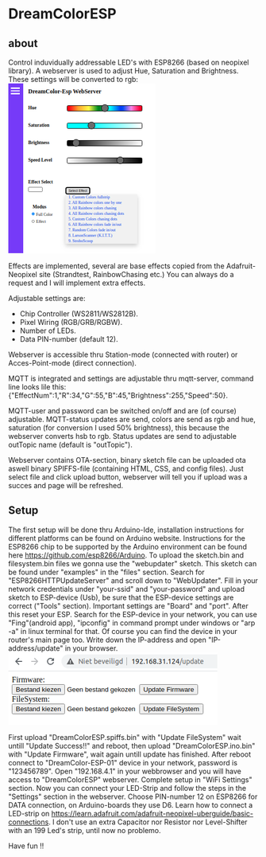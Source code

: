 # DreamColorESP
about
-----
Control induvidually addressable LED's with ESP8266 (based on neopixel library).
A webserver is used to adjust Hue, Saturation and Brightness. 
These settings will be converted to rgb:
![alt text](data/DreamColorIndex.png)

Effects are implemented, several are base effects copied from
the Adafruit-Neopixel site (Strandtest, RainbowChasing etc.)
You can always do a request and I will implement extra effects. 

Adjustable settings are:  

- Chip Controller (WS2811/WS2812B).
- Pixel Wiring (RGB/GRB/RGBW).
- Number of LEDs.
- Data PIN-number (default 12). 

Webserver is accessible thru Station-mode (connected with router) 
or Acces-Point-mode (direct connection).

MQTT is integrated and settings are adjustable thru mqtt-server,
command line looks lile this: 
{"EffectNum":1,"R":34,"G":55,"B":45,"Brightness":255,"Speed":50}.

MQTT-user and password can be switched on/off and are (of course)
adjustable.
MQTT-status updates are send, colors are send as rgb and hue, saturation
(for conversion I used 50% brightness), this because the webserver converts hsb 
to rgb. Status updates are send to adjustable outTopic name (default is "outTopic").

Webserver contains OTA-section, binary sketch file can be uploaded ota aswell
binary SPIFFS-file (containing HTML, CSS, and config files). Just select file
and click upload button, webserver will tell you if upload was a succes and page 
will be refreshed. 

Setup
-----
The first setup will be done thru Arduino-Ide, installation instructions for different 
platforms can be found on Arduino website.
Instructions for the ESP8266 chip to be supported by the Arduino environment can be found 
here https://github.com/esp8266/Arduino.
To upload the sketch.bin and filesystem.bin files we gonna use the "webupdater" sketch.
This sketch can be found under "examples" in the "files" section. Search for "ESP8266HTTPUpdateServer"
and scroll down to "WebUpdater". Fill in your network credentials under "your-ssid" and "your-password"
and upload sketch to ESP-device (Usb), be sure that the ESP-device settings are correct ("Tools" section). 
Important settings are "Board" and "port". After this reset your ESP. Search for the ESP-device in your 
network, you can use "Fing"(android app), "ipconfig" in command prompt under windows or "arp -a" in linux 
terminal for that. Of course you can find the device in your router's main page too. Write down the 
IP-address and open "IP-address/update" in your browser.
![alt text](data/UpdateHtml.png)

First upload "DreamColorESP.spiffs.bin" with "Update FileSystem" wait untill "Update Success!!" and reboot, then 
upload "DreamColorESP.ino.bin" with "Update Firmware", wait again untill update has finished. After reboot
connect to "DreamColor-ESP-01" device in your network, password is "123456789". Open "192.168.4.1" 
in your webbrowser and you will have access to "DreamColorESP" webserver. Complete setup
in "WiFi Settings" section. Now you can connect your LED-Strip and follow the steps in the "Settings"
section in the webserver. Choose PIN-number 12 on ESP8266 for DATA connection, on Arduino-boards they
use D6. Learn how to connect a LED-strip on https://learn.adafruit.com/adafruit-neopixel-uberguide/basic-connections.
I don't use an extra Capacitor nor Resistor nor Level-Shifter with an 199 Led's strip, until now no problemo. 

Have fun !!

